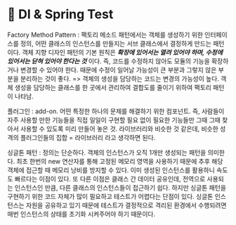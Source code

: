 # 🥑 DI & Spring Test

Factory Method Pattern : 팩토리 메소드 패턴에서는 객체를 생성하기 위한 인터페이스를 정의, 어떤 클래스의 인스턴스를 만들지는 서브 클래스에서 결정하게 만드는 패턴이다. 객체 지향 디자인 패턴의 기본 원칙은 _**확장에 있어서는 열려 있어야 하며, 수정에 있어서는 닫혀 있어야 한다는 것**_ 이다. 즉, 코드를 수정하지 않아도 모듈의 기능을 확장하거나 변경할 수 있어야 한다. 때문에 수정이 일어날 가능성이 큰 부분과 그렇지 않은 부분을 분리하는 것이 좋다. => 객체의 생성을 담당하는 코드는 변경의 가능성이 높다. 객체 생성을 담당하는 클래스를 한 곳에서 관리하여 결합도를 줄이기 위하여 팩토리 패턴이 나타남.

플러그인 : add-on. 어떤 특정한 하나의 문제를 해결하기 위한 컴포넌트. 즉, 사람들이 자주 사용할 만한 기능들을 직접 일일이 구현할 필요 없이 필요한 기능들만 그때 그때 찾아서 사용할 수 있도록 미리 만들어 놓은 것. 라이브러리와 비슷한 것 같은데, 비슷한 성격의 플러그인들의 집합 = 라이브러리 라고 생각하면 된다.

싱글톤 패턴 : 정의는 단순하다. 객체의 인스턴스가 오직 1개만 생성되는 패턴을 의미한다. 최초 한번의 new 연산자를 통해 고정된 메모리 영역을 사용하기 때문에 추후 해당 객체에 접근할 때 메모리 낭비를 방지할 수 있다. 이미 생성된 인스턴스를 활용하니 속도도 빠르다는 이점이 있다. 또 다른 이점은 클래스 간 데이터 공유인데, 전역으로 사용되는 인스턴스인 만큼, 다른 클래스의 인스턴스들이 접근하기 쉽다. 하지만 싱글톤 패턴을 구현하기 위한 코드 자체가 많이 필요하고 테스트가 어렵다는 단점이 있다. 싱글톤 인스턴스는 자원을 공유하고 있기 때문에 테스트가 결정적으로 격리된 환경에서 수행되려면 매번 인스턴스의 상태를 초기화 시켜주어야 하기 때문이다.
